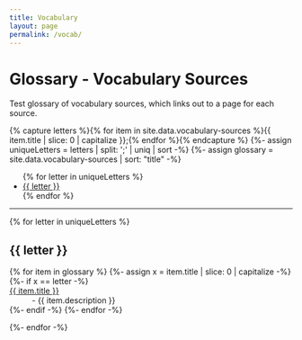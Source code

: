 ```yaml
---
title: Vocabulary
layout: page
permalink: /vocab/
---
```


# Glossary - Vocabulary Sources

Test glossary of vocabulary sources, which links out to a page for each source.

{% capture letters %}{% for item in site.data.vocabulary-sources %}{{ item.title | slice: 0 | capitalize }};{% endfor %}{% endcapture %}
{%- assign uniqueLetters = letters | split: ';' | uniq | sort -%}
{%- assign glossary = site.data.vocabulary-sources | sort: "title" -%}

<ul class="list-inline">
{% for letter in uniqueLetters %}
<li class="list-inline-item h2"><a href="#{{ letter }}">{{ letter }}</a></li>
{% endfor %}
</ul>
<hr>

<div>

{% for letter in uniqueLetters %}
<h2 class="pt-4" id="{{ letter }}">{{ letter }}</h2>

<dl id="glossary-list">
{% for item in glossary %}
{%- assign x = item.title | slice: 0 | capitalize -%}
{%- if x == letter -%}
    <dt class="glossary-def"><a href="{{ '/vocab/' | append: item.objectid | append: '.html' | relative_url }}">
    {{ item.title }}</a></dt> 
    <dd>- {{ item.description }}</dd>
{%- endif -%}
{%- endfor -%}
</dl>

{%- endfor -%}
</div>
